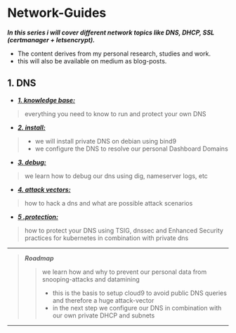 # Network-Guides
***In this series i will cover different network topics like DNS, DHCP, SSL (certmanager + letsencrypt).*** 
- The content derives from my personal research, studies and work.
- this will also be available on medium as blog-posts.

## 1. DNS 
 - [***1. knowledge base:***](https://ji-podhead.github.io/Network-Guides/Knowledge%20Base)
 > everything you need to know to run and protect your own DNS
 - [***2. install:***](https://ji-podhead.github.io/Network-Guides/install)
 >  - we will install private DNS on debian using bind9
 >  - we configure the DNS to resolve our personal Dashboard Domains
 - [***3. debug:***](https://ji-podhead.github.io/Network-Guides/testAndDebug)
 > we learn how to debug our dns using dig, nameserver logs, etc 
 - [***4. attack vectors:***](https://ji-podhead.github.io/Network-Guides/attackVectorsAndScenario)
 > how to hack a dns and what are  possible attack scenarios 
 - [***5 .protection:***](https://ji-podhead.github.io/Network-Guides/protection)
> how to protect your DNS using TSIG, dnssec and Enhanced Security practices for kubernetes in combination with private dns

----

> ***Roadmap***
> > we learn how and why to prevent our personal data from snooping-attacks and datamining
> > - this is the basis to setup cloud9 to avoid public DNS queries and therefore a huge attack-vector
> > - in the next step we configure our DNS in combination with our own private DHCP and subnets

---
